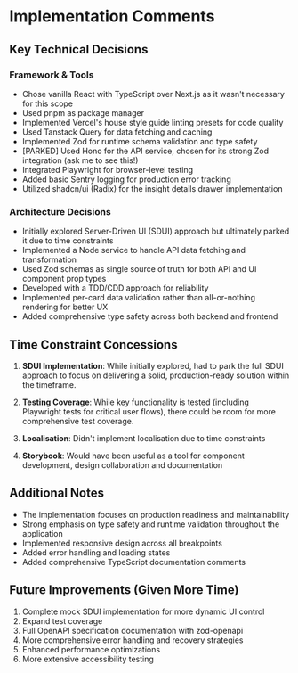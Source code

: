 # Implementation Comments

## Key Technical Decisions

### Framework & Tools
- Chose vanilla React with TypeScript over Next.js as it wasn't necessary for this scope
- Used pnpm as package manager
- Implemented Vercel's house style guide linting presets for code quality
- Used Tanstack Query for data fetching and caching
- Implemented Zod for runtime schema validation and type safety
- [PARKED] Used Hono for the API service, chosen for its strong Zod integration (ask me to see this!)
- Integrated Playwright for browser-level testing
- Added basic Sentry logging for production error tracking
- Utilized shadcn/ui (Radix) for the insight details drawer implementation

### Architecture Decisions
- Initially explored Server-Driven UI (SDUI) approach but ultimately parked it due to time constraints
- Implemented a Node service to handle API data fetching and transformation
- Used Zod schemas as single source of truth for both API and UI component prop types
- Developed with a TDD/CDD approach for reliability
- Implemented per-card data validation rather than all-or-nothing rendering for better UX
- Added comprehensive type safety across both backend and frontend

## Time Constraint Concessions

1. **SDUI Implementation**: While initially explored, had to park the full SDUI approach to focus on delivering a solid, production-ready solution within the timeframe.

2. **Testing Coverage**: While key functionality is tested (including Playwright tests for critical user flows), there could be room for more comprehensive test coverage.

3. **Localisation**: Didn't implement localisation due to time constraints

4. **Storybook**: Would have been useful as a tool for component development, design collaboration and documentation

## Additional Notes

- The implementation focuses on production readiness and maintainability
- Strong emphasis on type safety and runtime validation throughout the application
- Implemented responsive design across all breakpoints
- Added error handling and loading states
- Added comprehensive TypeScript documentation comments

## Future Improvements (Given More Time)

1. Complete mock SDUI implementation for more dynamic UI control
2. Expand test coverage
3. Full OpenAPI specification documentation with zod-openapi
4. More comprehensive error handling and recovery strategies
5. Enhanced performance optimizations
6. More extensive accessibility testing
